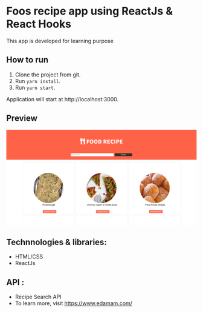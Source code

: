 # Foos recipe app using ReactJs & React Hooks

This app is developed for learning purpose

## How to run

1. Clone the project from git.
2. Run `yarn install`.
3. Run `yarn start`.

Application will start at http://localhost:3000.

## Preview

![Screenshot1](/screenshots/screenshot1.PNG)

## Technnologies & libraries: 

- HTML/CSS
- ReactJs

## API : 

- Recipe Search API
- To learn more, visit https://www.edamam.com/

